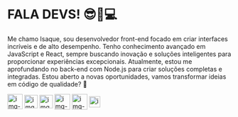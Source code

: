 # FALA DEVS! 😎📸💻

Me chamo Isaque, sou desenvolvedor front-end focado em criar interfaces incríveis e de alto desempenho. Tenho conhecimento avançado em JavaScript e React, sempre buscando inovação e soluções inteligentes para proporcionar experiências excepcionais. Atualmente, estou me aprofundando no back-end com Node.js para criar soluções completas e integradas. Estou aberto a novas oportunidades, vamos transformar ideias em código de qualidade? 🚀

<div style="display:inline-block;">
  <img align="center" src="https://encrypted-tbn0.gstatic.com/images?q=tbn:ANd9GcTQ-ZwxBaQKgy2uHvX3OTSkAAx3yK-78pB5JA&s" alt="img-HTML" width="34" /> 
  <img align="center" src="https://cdn.worldvectorlogo.com/logos/css-3.svg" alt="img-CSS" width="30" /> 
  <img align="center" src="https://www.freepnglogos.com/uploads/javascript/javascript-online-logo-for-website-0.png" alt="img-JS" width="30" /> 
  <img align="center" src="https://encrypted-tbn0.gstatic.com/images?q=tbn:ANd9GcQHR_P-7OxbDx2-EpUFbKc24Ee2jKJYms_gUw&s" alt="img-React" width="35" /> 
  <img align="center" src="https://cdn.iconscout.com/icon/free/png-256/free-node-js-logo-icon-download-in-svg-png-gif-file-formats--nodejs-programming-language-pack-logos-icons-1174925.png" alt="img-Node" width="35" /> 
  <img align="center" src="https://www.freeiconspng.com/thumbs/sql-server-icon-png/sql-server-icon-png-29.png" alt="img-SQL" width="25" /> 
</div>
